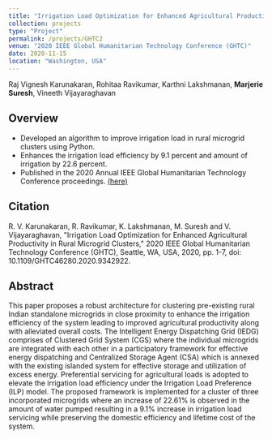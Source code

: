 ```yaml
---
title: "Irrigation Load Optimization for Enhanced Agricultural Productivity in Rural Microgrid Clusters"
collection: projects
type: "Project"
permalink: /projects/GHTC2
venue: "2020 IEEE Global Humanitarian Technology Conference (GHTC)"
date: 2020-11-15
location: "Washington, USA"
---
```


Raj Vignesh Karunakaran, Rohitaa Ravikumar, Karthni Lakshmanan, **Marjerie Suresh**, Vineeth Vijayaraghavan

## Overview

*	Developed an algorithm to improve irrigation load in rural microgrid clusters using Python.
*	Enhances the irrigation load efficiency by 9.1 percent and amount of irrigation by 22.6 percent. 
* Published in the 2020 Annual IEEE Global Humanitarian Technology Conference proceedings. [(here)](https://ieeexplore.ieee.org/document/9342922)

## Citation

R. V. Karunakaran, R. Ravikumar, K. Lakshmanan, M. Suresh and V. Vijayaraghavan, "Irrigation Load Optimization for Enhanced Agricultural Productivity in Rural Microgrid Clusters," 2020 IEEE Global Humanitarian Technology Conference (GHTC), Seattle, WA, USA, 2020, pp. 1-7, doi: 10.1109/GHTC46280.2020.9342922.

## Abstract

This paper proposes a robust architecture for clustering pre-existing rural Indian standalone microgrids in close proximity to enhance the irrigation efficiency of the system leading to improved agricultural productivity along with alleviated overall costs. The Intelligent Energy Dispatching Grid (IEDG) comprises of Clustered Grid System (CGS) where the individual microgrids are integrated with each other in a participatory framework for effective energy dispatching and Centralized Storage Agent (CSA) which is annexed with the existing islanded system for effective storage and utilization of excess energy. Preferential servicing for agricultural loads is adopted to elevate the irrigation load efficiency under the Irrigation Load Preference (ILP) model. The proposed framework is implemented for a cluster of three incorporated microgrids where an increase of 22.61% is observed in the amount of water pumped resulting in a 9.1% increase in irrigation load servicing while preserving the domestic efficiency and lifetime cost of the system.

